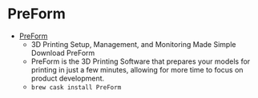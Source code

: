 # PreForm
- [PreForm](https://formlabs.com/tools/preform/)
  -  3D Printing Setup, Management, and Monitoring Made Simple Download PreForm
  - PreForm is the 3D Printing Software that prepares your models for printing in just a few minutes, allowing for more time to focus on product development.
  - `brew cask install PreForm`
